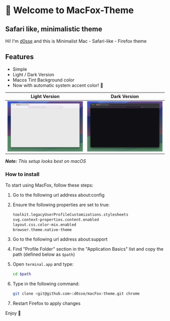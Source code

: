 # 👋 Welcome to MacFox-Theme

## Safari like, minimalistic theme

Hi! I'm [d0sse](https://github.com/d0sse) and this is Minimalist Mac - Safari-like - Firefox theme

## Features

- Simple
- Light / Dark Version
- Macos Tint Background color
- Now with automatic system accent color! 🎨

| Light Version | Dark Version |
|---|---|
|![Light Screenshot](screen-light.jpg "Screen")|![Dark Screenshot](screen-dark.jpg "Screen")|

_**Note:** This setup looks best on macOS_

### How to install

To start using MacFox, follow these steps:

1. Go to the following url address about:config
2. Ensure the following properties are set to true:

    ```text
    toolkit.legacyUserProfileCustomizations.stylesheets
    svg.context-properties.content.enabled
    layout.css.color-mix.enabled
    browser.theme.native-theme
    ```

3. Go to the following url address about:support
4. Find "Profile Folder" section in the "Application Basics" list and copy the path (defined below as `$path`)
5. Open `terminal.app` and type:

    ```bash
    cd $path
    ```

6. Type in the following command:

    ```bash
    git clone <git@github.com>:d0sse/macFox-theme.git chrome
    ```

7. Restart Firefox to apply changes

Enjoy 🎉

